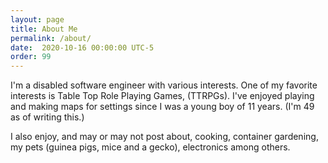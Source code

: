 ```yaml
---
layout: page
title: About Me
permalink: /about/
date:  2020-10-16 00:00:00 UTC-5  
order: 99
---
```


I'm a disabled software engineer with various interests. One of my favorite interests is Table Top Role Playing Games, (TTRPGs). 
I've enjoyed playing and making maps for settings since I was a young boy of 11 years. (I'm 49 as of writing this.)

I also enjoy, and may or may not post about, cooking, container gardening, my pets (guinea pigs, mice and a gecko), electronics
among others. 
